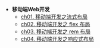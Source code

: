 
* **移动端Web开发**
    * [ch01. 移动端开发之流式布局](study/z其他/notes-master/MobileWebDev/ch01.md)
    * [ch02. 移动端开发之 flex 布局](study/z其他/notes-master/MobileWebDev/ch02.md)
    * [ch03. 移动端开发之 rem 布局](study/z其他/notes-master/MobileWebDev/ch03.md)
    * [ch04. 移动端开发之响应式布局](study/z其他/notes-master/MobileWebDev/ch04.md)